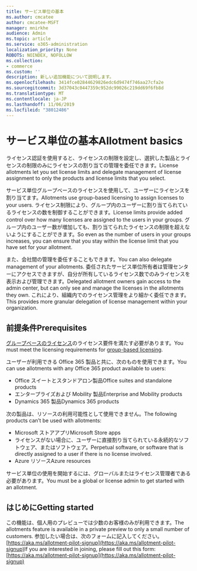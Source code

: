 ```yaml
---
title: サービス単位の基本
ms.author: cmcatee
author: cmcatee-MSFT
manager: mnirkhe
audience: Admin
ms.topic: article
ms.service: o365-administration
localization_priority: None
ROBOTS: NOINDEX, NOFOLLOW
ms.collection:
- commerce
ms.custom: ''
description: 新しい追加機能について説明します。
ms.openlocfilehash: 3414fce02844629826edc6d9474f746aa27cfa2e
ms.sourcegitcommit: 3d37043c0447359c952dc99026c219dd69f6fb8d
ms.translationtype: MT
ms.contentlocale: ja-JP
ms.lasthandoff: 11/06/2019
ms.locfileid: "38012486"
---
```

# <a name="allotment-basics"></a><span data-ttu-id="c9076-103">サービス単位の基本</span><span class="sxs-lookup"><span data-stu-id="c9076-103">Allotment basics</span></span>

<span data-ttu-id="c9076-104">ライセンス認証を使用すると、ライセンスの制限を設定し、選択した製品とライセンスの制限のみにライセンスの割り当ての管理を委任できます。</span><span class="sxs-lookup"><span data-stu-id="c9076-104">License allotments let you set license limits and delegate management of license assignment to only the products and license limits that you select.</span></span>

<span data-ttu-id="c9076-105">サービス単位グループベースのライセンスを使用して、ユーザーにライセンスを割り当てます。</span><span class="sxs-lookup"><span data-stu-id="c9076-105">Allotments use group-based licensing to assign licenses to your users.</span></span> <span data-ttu-id="c9076-106">ライセンス制限により、グループ内のユーザーに割り当てられているライセンスの数を制御することができます。</span><span class="sxs-lookup"><span data-stu-id="c9076-106">License limits provide added control over how many licenses are assigned to the users in your groups.</span></span> <span data-ttu-id="c9076-107">グループ内のユーザー数が増加しても、割り当てられたライセンスの制限を超えないようにすることができます。</span><span class="sxs-lookup"><span data-stu-id="c9076-107">So even as the number of users in your groups increases, you can ensure that you stay within the license limit that you have set for your allotment.</span></span>

<span data-ttu-id="c9076-108">また、会社間の管理を委任することもできます。</span><span class="sxs-lookup"><span data-stu-id="c9076-108">You can also delegate management of your allotments.</span></span> <span data-ttu-id="c9076-109">委任されたサービス単位所有者は管理センターにアクセスできますが、自分が所有しているライセンス数でのみライセンスを表示および管理できます。</span><span class="sxs-lookup"><span data-stu-id="c9076-109">Delegated allotment owners gain access to the admin center, but can only see and manage the licenses in the allotments they own.</span></span> <span data-ttu-id="c9076-110">これにより、組織内でのライセンス管理をより細かく委任できます。</span><span class="sxs-lookup"><span data-stu-id="c9076-110">This provides more granular delegation of license management within your organization.</span></span>

## <a name="prerequisites"></a><span data-ttu-id="c9076-111">前提条件</span><span class="sxs-lookup"><span data-stu-id="c9076-111">Prerequisites</span></span>

<span data-ttu-id="c9076-112">[グループベースのライセンス](https://docs.microsoft.com/azure/active-directory/fundamentals/active-directory-licensing-whatis-azure-portal#licensing-requirements)のライセンス要件を満たす必要があります。</span><span class="sxs-lookup"><span data-stu-id="c9076-112">You must meet the licensing requirements for [group-based licensing](https://docs.microsoft.com/azure/active-directory/fundamentals/active-directory-licensing-whatis-azure-portal#licensing-requirements).</span></span>

<span data-ttu-id="c9076-113">ユーザーが利用できる Office 365 製品と共に、次のものを使用できます。</span><span class="sxs-lookup"><span data-stu-id="c9076-113">You can use allotments with any Office 365 product available to users:</span></span>

- <span data-ttu-id="c9076-114">Office スイートとスタンドアロン製品</span><span class="sxs-lookup"><span data-stu-id="c9076-114">Office suites and standalone products</span></span>
- <span data-ttu-id="c9076-115">エンタープライズおよび Mobility 製品</span><span class="sxs-lookup"><span data-stu-id="c9076-115">Enterprise and Mobility products</span></span>
- <span data-ttu-id="c9076-116">Dynamics 365 製品</span><span class="sxs-lookup"><span data-stu-id="c9076-116">Dynamics 365 products</span></span>

<span data-ttu-id="c9076-117">次の製品は、リソースの利用可能性として使用できません。</span><span class="sxs-lookup"><span data-stu-id="c9076-117">The following products can’t be used with allotments:</span></span>

- <span data-ttu-id="c9076-118">Microsoft ストアアプリ</span><span class="sxs-lookup"><span data-stu-id="c9076-118">Microsoft Store apps</span></span>
- <span data-ttu-id="c9076-119">ライセンスがない場合に、ユーザーに直接割り当てられている永続的なソフトウェア、またはソフトウェア。</span><span class="sxs-lookup"><span data-stu-id="c9076-119">Perpetual software, or software that is directly assigned to a user if there is no license involved.</span></span>
- <span data-ttu-id="c9076-120">Azure リソース</span><span class="sxs-lookup"><span data-stu-id="c9076-120">Azure resources</span></span>

<span data-ttu-id="c9076-121">サービス単位の使用を開始するには、グローバルまたはライセンス管理者である必要があります。</span><span class="sxs-lookup"><span data-stu-id="c9076-121">You must be a global or license admin to get started with an allotment.</span></span>

## <a name="getting-started"></a><span data-ttu-id="c9076-122">はじめに</span><span class="sxs-lookup"><span data-stu-id="c9076-122">Getting started</span></span>

<span data-ttu-id="c9076-123">この機能は、個人用のプレビューでは少数のお客様のみが利用できます。</span><span class="sxs-lookup"><span data-stu-id="c9076-123">The allotments feature is available in a private preview to only a small number of customers.</span></span> <span data-ttu-id="c9076-124">参加したい場合は、次のフォームに記入してください。[https://aka.ms/allotment-pilot-signup](https://aka.ms/allotment-pilot-signup)</span><span class="sxs-lookup"><span data-stu-id="c9076-124">If you are interested in joining, please fill out this form: [https://aka.ms/allotment-pilot-signup](https://aka.ms/allotment-pilot-signup)</span></span>